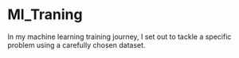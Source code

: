 # Ml_Traning
In my machine learning training journey, I set out to tackle a specific problem using a carefully chosen dataset.
